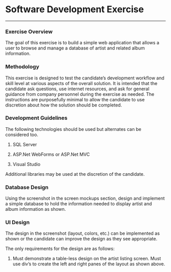 # Software Development Exercise
---

### Exercise Overview
The goal of this exercise is to build a simple web application that allows a user to browse and manage a database of artist and related album information.

### Methodology
This exercise is designed to test the candidate’s development workflow and skill level at various aspects of the overall solution. It is intended that the candidate ask questions, use internet resources, and ask for general guidance from company personnel during the exercise as needed. The instructions are purposefully minimal to allow the candidate to use discretion about how the solution should be completed.

### Development Guidelines
The following technologies should be used but alternates can be considered too. 

  1. SQL Server

  2. ASP.Net WebForms or ASP.Net MVC

  3. Visual Studio

Additional libraries may be used at the discretion of the candidate.

### Database Design
Using the screenshot in the screen mockups section, design and implement a simple database to hold the information needed to display artist and album information as shown.

### UI Design
The design in the screenshot (layout, colors, etc.) can be implemented as shown or the candidate can improve the design as they see appropriate. 

The only requirements for the design are as follows:

  1. Must demonstrate a table-less design on the artist listing screen. Must use div’s to create the left and right panes of the layout as shown above.

